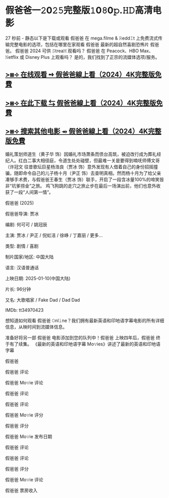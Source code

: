<h1>假爸爸一𝟸0𝟸𝟻完整版𝟷0𝟾0𝚙.𝙷𝙳高清电影</h1>

27 秒前 - 静态以下是下载或观看 假爸爸 在 mega.filme & 𝚁edd𝙸t 上免费流式传输完整电影的选项，包括在哪里在家观看 假爸爸 最新的超自然喜剧恐怖片 假爸爸。 假爸爸 2024 可供 𝚂trea𝙼 观看吗？ 假爸爸 在 Peacock、HBO Max、𝙽etflix 或 Disney Plus 上观看吗？ 是的，我们找到了正宗的流媒体选项/服务。

<a href="https://t.co/3ZE520TSzX" target="_blank">>⧆⟢ 在线观看 ➺ 假爸爸線上看（2024）4K完整版免費</a>
---
<a href="https://t.co/3ZE520TSzX" target="_blank">>⧆⟢ 在此下载 ⇆ 假爸爸線上看（2024）4K完整版免費</a>
---
<a href="https://t.co/3ZE520TSzX" target="_blank">>⧆⟢ 搜索其他电影 ⇴ 假爸爸線上看（2024）4K完整版免費</a>
---
婚礼策划师道生（黄子华 饰）因婚礼市场萧条而债台高筑，被迫改行成为葬礼经纪人。红白二事大相径庭，令道生处处碰壁，但最难一关是要得到喃呒师傅文哥（许冠文 往昔歌坛巨星杨浩良（贾冰 饰）意外发现有人借着自己的身份招摇撞骗，随即命令自己的儿子杨十月（尹正 饰）去查明真相。然而杨十月为了给父亲凑够手术费，与假爸爸王春生（贾冰 饰）联手，开启了一段含冰量100%的啼笑皆非“坑爹捞金”之旅。
鸡飞狗跳的走穴之旅止步在最后一场演出前，他们也意外收获了一段“人间第一情”。

假爸爸 (2025)

假爸爸导演: 贾冰

编剧: 何可可 / 姚冠辰

主演: 贾冰 / 尹正 / 倪虹洁 / 徐峥 / 丁嘉丽 / 更多...

类型: 剧情 / 喜剧

制片国家/地区: 中国大陆

语言: 汉语普通话

上映日期: 2025-01-10(中国大陆)

片长: 96分钟

又名: 大歌唱家 / Fake Dad / Dad Dad

IMDb: tt34970423

想知道如何观看 假爸爸 𝙾nl𝚒ne？我们拥有最新英语和印地语字幕电影的所有详细信息，从映时间到流媒体信息。

准备好将另一部 假爸爸 电影添加到您的队列中！假爸爸 上映四年后，假爸爸 终于有了续集。 《最新的英语和印地语字幕 Mo𝚟ies》讲述了最新的英语和印地语字幕

假爸爸

假爸爸 评论

假爸爸 Mo𝚟ie 评论

假爸爸 评论

假爸爸 评论

假爸爸 Mo𝚟ie 评分

假爸爸 评分

假爸爸 Mo𝚟ie 发布日期

假爸爸 评论

假爸爸 评论

假爸爸 评分

假爸爸 Mo𝚟ie 评论

假爸爸 票房收入

